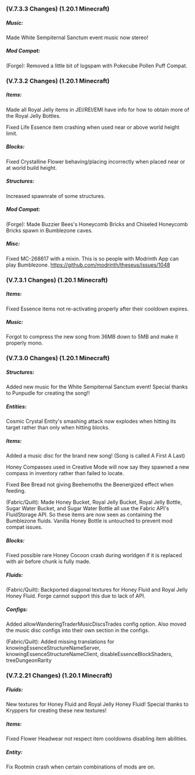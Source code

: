 ### **(V.7.3.3 Changes) (1.20.1 Minecraft)**

##### Music:
Made White Sempiternal Sanctum event music now stereo!

##### Mod Compat:
(Forge): Removed a little bit of logspam with Pokecube Pollen Puff Compat.


### **(V.7.3.2 Changes) (1.20.1 Minecraft)**

##### Items:
Made all Royal Jelly items in JEI/REI/EMI have info for how to obtain more of the Royal Jelly Bottles.

Fixed Life Essence item crashing when used near or above world height limit.

##### Blocks:
Fixed Crystalline Flower behaving/placing incorrectly when placed near or at world build height.

##### Structures:
Increased spawnrate of some structures.

##### Mod Compat:
(Forge): Made Buzzier Bees's Honeycomb Bricks and Chiseled Honeycomb Bricks spawn in Bumblezone caves.

##### Misc:
Fixed MC-268617 with a mixin. This is so people with Modrinth App can play Bumblezone. https://github.com/modrinth/theseus/issues/1048


### **(V.7.3.1 Changes) (1.20.1 Minecraft)**

##### Items:
Fixed Essence items not re-activating properly after their cooldown expires.

##### Music:
Forgot to compress the new song from 36MB down to 5MB and make it properly mono.


### **(V.7.3.0 Changes) (1.20.1 Minecraft)**

##### Structures:
Added new music for the White Sempiternal Sanctum event! Special thanks to Punpudle for creating the song!!

##### Entities:
Cosmic Crystal Entity's smashing attack now explodes when hitting its target rather than only when hitting blocks.

##### Items:
Added a music disc for the brand new song! (Song is called A First A Last)

Honey Compasses used in Creative Mode will now say they spawned a new compass in inventory rather than failed to locate.

Fixed Bee Bread not giving Beehemoths the Beenergized effect when feeding.

(Fabric/Quilt): Made Honey Bucket, Royal Jelly Bucket, Royal Jelly Bottle, Sugar Water Bucket, and Sugar Water Bottle all use the Fabric API's FluidStorage API.
 So these items are now seen as containing the Bumblezone fluids. Vanilla Honey Bottle is untouched to prevent mod compat issues.

##### Blocks:
Fixed possible rare Honey Cocoon crash during worldgen if it is replaced with air before chunk is fully made.

##### Fluids:
(Fabric/Quilt): Backported diagonal textures for Honey Fluid and Royal Jelly Honey Fluid. Forge cannot support this due to lack of API.

##### Configs:
Added allowWanderingTraderMusicDiscsTrades config option.
 Also moved the music disc configs into their own section in the configs.

(Fabric/Quilt): Added missing translations for knowingEssenceStructureNameServer,
 knowingEssenceStructureNameClient, disableEssenceBlockShaders, treeDungeonRarity


### **(V.7.2.21 Changes) (1.20.1 Minecraft)**

##### Fluids:
New textures for Honey Fluid and Royal Jelly Honey Fluid! Special thanks to Kryppers for creating these new textures!

##### Items:
Fixed Flower Headwear not respect item cooldowns disabling item abilities.

##### Entity:
Fix Rootmin crash when certain combinations of mods are on.

